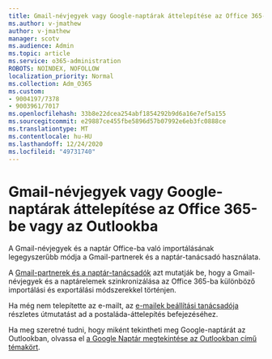 ```yaml
---
title: Gmail-névjegyek vagy Google-naptárak áttelepítése az Office 365-be vagy az Outlookba
ms.author: v-jmathew
author: v-jmathew
manager: scotv
ms.audience: Admin
ms.topic: article
ms.service: o365-administration
ROBOTS: NOINDEX, NOFOLLOW
localization_priority: Normal
ms.collection: Adm_O365
ms.custom:
- 9004197/7378
- 9003961/7017
ms.openlocfilehash: 33b8e22dcea254abf1854292b9d6a16e7ef5a155
ms.sourcegitcommit: e29887ce455fbe5896d57b07992e6eb3fc0888ce
ms.translationtype: MT
ms.contentlocale: hu-HU
ms.lasthandoff: 12/24/2020
ms.locfileid: "49731740"
---
```

# <a name="migrate-gmail-contacts-or-google-calendars-to-office-365-or-outlook"></a>Gmail-névjegyek vagy Google-naptárak áttelepítése az Office 365-be vagy az Outlookba

A Gmail-névjegyek és a naptár Office-ba való importálásának legegyszerűbb módja a Gmail-partnerek és a naptár-tanácsadó használata.

A [Gmail-partnerek és a naptár-tanácsadók](https://go.microsoft.com/fwlink/?linkid=2134386) azt mutatják be, hogy a Gmail-névjegyek és a naptárelemek szinkronizálása az Office 365-ba különböző importálási és exportálási módszerekkel történjen.

Ha még nem telepítette az e-mailt, az [e-mailek beállítási tanácsadója](https://go.microsoft.com/fwlink/?linkid=2133951) részletes útmutatást ad a postaláda-áttelepítés befejezéséhez.

Ha meg szeretné tudni, hogy miként tekintheti meg Google-naptárát az Outlookban, olvassa el [a Google Naptár megtekintése az Outlookban című témakört](https://go.microsoft.com/fwlink/?linkid=2083939).
